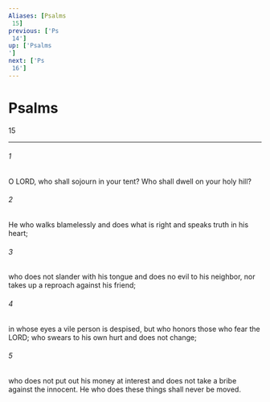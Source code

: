 ```yaml
---
Aliases: [Psalms 15]
previous: ['Ps 14']
up: ['Psalms']
next: ['Ps 16']
---
```

# Psalms 15

***
 

###### 1 
O LORD, who shall sojourn in your tent?  Who shall dwell on your holy hill?  

###### 2 
He who walks blamelessly and does what is right  and speaks truth in his heart;   

###### 3 
who does not slander with his tongue  and does no evil to his neighbor,  nor takes up a reproach against his friend;   

###### 4 
in whose eyes a vile person is despised,  but who honors those who fear the LORD;  who swears to his own hurt and does not change;   

###### 5 
who does not put out his money at interest  and does not take a bribe against the innocent.  He who does these things shall never be moved.
